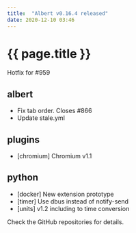 ```yaml
---
title:  "Albert v0.16.4 released"
date: 2020-12-10 03:46
---
```


# {{ page.title }}

Hotfix for #959

## albert

* Fix tab order. Closes #866
* Update stale.yml

## plugins

* [chromium] Chromium v1.1

## python

* [docker] New extension prototype
* [timer] Use dbus instead of notify-send
* [units] v1.2 including to time conversion

Check the GitHub repositories for details.
